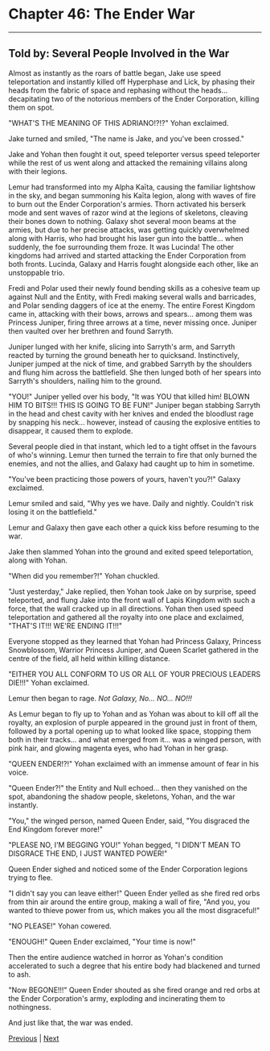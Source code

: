 # Chapter 46: The Ender War
---

## Told by: Several People Involved in the War

Almost as instantly as the roars of battle began, Jake use speed teleportation and instantly killed off Hyperphase and Lick, by phasing their heads from the fabric of space and rephasing without the heads... decapitating two of the notorious members of the Ender Corporation, killing them on spot.

"WHAT'S THE MEANING OF THIS ADRIANO!?!?" Yohan exclaimed.

Jake turned and smiled, "The name is Jake, and you've been crossed."

Jake and Yohan then fought it out, speed teleporter versus speed teleporter while the rest of us went along and attacked the remaining villains along with their legions.

Lemur had transformed into my Alpha Kaīta, causing the familiar lightshow in the sky, and began summoning his Kaīta legion, along with waves of fire to burn out the Ender Corporation's armies. Thorn activated his berserk mode and sent waves of razor wind at the legions of skeletons, cleaving their bones down to nothing. Galaxy shot several moon beams at the armies, but due to her precise attacks, was getting quickly overwhelmed along with Harris, who had brought his laser gun into the battle... when suddenly, the foe surrounding them froze. It was Lucinda! The other kingdoms had arrived and started attacking the Ender Corporation from both fronts. Lucinda, Galaxy and Harris fought alongside each other, like an unstoppable trio.

Fredi and Polar used their newly found bending skills as a cohesive team up against Null and the Entity, with Fredi making several walls and barricades, and Polar sending daggers of ice at the enemy. The entire Forest Kingdom came in, attacking with their bows, arrows and spears... among them was Princess Juniper, firing three arrows at a time, never missing once. Juniper then vaulted over her brethren and found Sarryth.

Juniper lunged with her knife, slicing into Sarryth's arm, and Sarryth reacted by turning the ground beneath her to quicksand. Instinctively, Juniper jumped at the nick of time, and grabbed Sarryth by the shoulders and flung him across the battlefield. She then lunged both of her spears into Sarryth's shoulders, nailing him to the ground.

"YOU!" Juniper yelled over his body, "It was YOU that killed him! BLOWN HIM TO BITS!!! THIS IS GOING TO BE FUN!"
Juniper began stabbing Sarryth in the head and chest cavity with her knives and ended the bloodlust rage by snapping his neck... however, instead of causing the explosive entities to disappear, it caused them to explode.

Several people died in that instant, which led to a tight offset in the favours of who's winning. Lemur then turned the terrain to fire that only burned the enemies, and not the allies, and Galaxy had caught up to him in sometime.

"You've been practicing those powers of yours, haven't you?!" Galaxy exclaimed.

Lemur smiled and said, "Why yes we have. Daily and nightly. Couldn't risk losing it on the battlefield."

Lemur and Galaxy then gave each other a quick kiss before resuming to the war.

Jake then slammed Yohan into the ground and exited speed teleportation, along with Yohan.

"When did you remember?!" Yohan chuckled.

"Just yesterday," Jake replied, then Yohan took Jake on by surprise, speed teleported, and flung Jake into the front wall of Lapis Kingdom with such a force, that the wall cracked up in all directions. Yohan then used speed teleportation and gathered all the royalty into one place and exclaimed, "THAT'S IT!!! WE'RE ENDING IT!!!"

Everyone stopped as they learned that Yohan had Princess Galaxy, Princess Snowblossom, Warrior Princess Juniper, and Queen Scarlet gathered in the centre of the field, all held within killing distance.

"EITHER YOU ALL CONFORM TO US OR ALL OF YOUR PRECIOUS LEADERS DIE!!!" Yohan exclaimed.

Lemur then began to rage. *Not Galaxy, No... NO... NO!!!*

As Lemur began to fly up to Yohan and as Yohan was about to kill off all the royalty, an explosion of purple appeared in the ground just in front of them, followed by a portal opening up to what looked like space, stopping them both in their tracks... and what emerged from it... was a winged person, with pink hair, and glowing magenta eyes, who had Yohan in her grasp.

"QUEEN ENDER!?!" Yohan exclaimed with an immense amount of fear in his voice.

"Queen Ender?!" the Entity and Null echoed... then they vanished on the spot, abandoning the shadow people, skeletons, Yohan, and the war instantly.

"You," the winged person, named Queen Ender, said, "You disgraced the End Kingdom forever more!"

"PLEASE NO, I'M BEGGING YOU!" Yohan begged, "I DIDN'T MEAN TO DISGRACE THE END, I JUST WANTED POWER!"

Queen Ender sighed and noticed some of the Ender Corporation legions trying to flee.

"I didn't say you can leave either!" Queen Ender yelled as she fired red orbs from thin air around the entire group, making a wall of fire, "And you, you wanted to thieve power from us, which makes you all the most disgraceful!"

"NO PLEASE!" Yohan cowered.

"ENOUGH!" Queen Ender exclaimed, "Your time is now!"

Then the entire audience watched in horror as Yohan's condition accelerated to such a degree that his entire body had blackened and turned to ash.

"Now BEGONE!!!" Queen Ender shouted as she fired orange and red orbs at the Ender Corporation's army, exploding and incinerating them to nothingness.

And just like that, the war was ended.





[Previous](https://lemurkolachnik.github.io/Legend-of-Lemur/pages/book_1_chapters/45) | [Next](https://lemurkolachnik.github.io/Legend-of-Lemur/pages/book_1_chapters/46)

